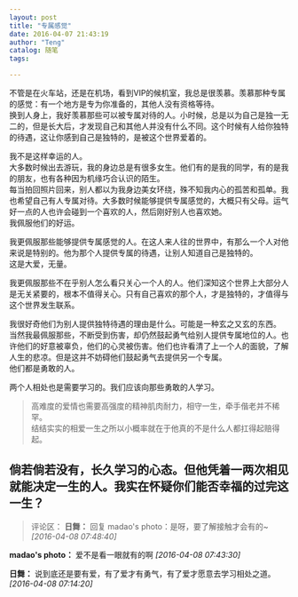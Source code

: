 ```yaml
---
layout: post
title: "专属感觉"
date: 2016-04-07 21:43:19
author: "Teng"
catalog: 随笔
tags: 

---
```

不管是在火车站，还是在机场，看到VIP的候机室，我总是很羡慕。羡慕那种专属的感觉：有一个地方是专为你准备的，其他人没有资格等待。   
换到人身上，我好羡慕那些可以被专属对待的人。小时候，总是以为自己是独一无二的，但是长大后，才发现自己和其他人并没有什么不同。这个时候有人给你独特的待遇，这让你感到自己是独特的，是被这个世界爱着的。

我不是这样幸运的人。   
大多数时候出去游玩，我的身边总是有很多女生。他们有的是我的同学，有的是我的朋友，也有各种因为机缘巧合认识的陌生。   
每当拍回照片回来，别人都以为我身边美女环绕，殊不知我内心的孤苦和孤单。我也希望自己有人专属对待。大多数时候能够提供专属感觉的，大概只有父母。运气好一点的人也许会碰到一个喜欢的人，然后刚好别人也喜欢她。  
我佩服他们的好运。

我更佩服那些能够提供专属感觉的人。在这人来人往的世界中，有那么一个人对他来说是特别的。他为那个人提供专属的待遇，让别人知道自己是独特的。   
这是大爱，无量。

我更佩服那些不在乎别人怎么看只关心一个人的人。他们深知这个世界上大部分人是无关紧要的，根本不值得关心。只有自己喜欢的那个人，才是独特的，才值得与这个世界发生联系。

我很好奇他们为别人提供独特待遇的理由是什么。可能是一种玄之又玄的东西。   
当然我最佩服那些，不断受到伤害，却仍然鼓起勇气给别人提供专属地位的人。也许他们的好意被辜负，他们的心灵被伤害。他们也许看清了上一个人的面貌，了解人生的悲凉。但是这并不妨碍他们鼓起勇气去提供另一个专属。  
他们都是勇敢的人。

两个人相处也是需要学习的。我们应该向那些勇敢的人学习。

> 高难度的爱情也需要高强度的精神肌肉耐力，相守一生，牵手偕老并不稀罕。   
> 结结实实的相爱一生之所以小概率就在于他真的不是什么人都扛得起赔得起。

倘若倘若没有，长久学习的心态。但他凭着一两次相见就能决定一生的人。我实在怀疑你们能否幸福的过完这一生？
---
>评论区：
>**日舞：** 回复&nbsp;madao's&nbsp;photo：是呀，要了解接触才会有的~  *[2016-04-08 07:48:40]*
>
**madao's photo：** 爱不是看一眼就有的啊  *[2016-04-08 07:43:30]*
>
**日舞：** 说到底还是要有爱，有了爱才有勇气，有了爱才愿意去学习相处之道。  *[2016-04-08 07:14:20]*
>
